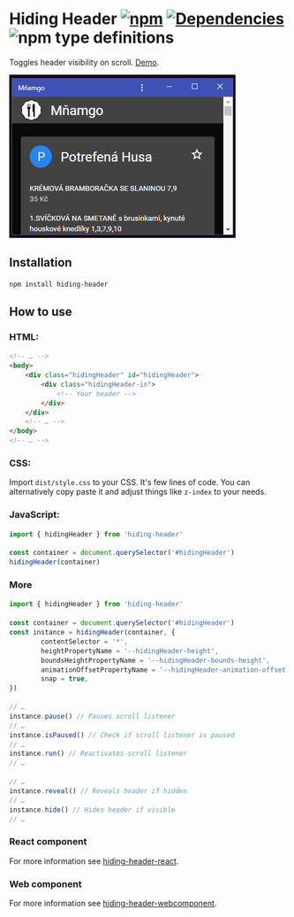# Hiding Header [![npm](https://img.shields.io/npm/v/hiding-header.svg)](https://www.npmjs.com/package/hiding-header) [![Dependencies](https://img.shields.io/david/FilipChalupa/hiding-header.svg)](https://www.npmjs.com/package/hiding-header?activeTab=dependencies) ![npm type definitions](https://img.shields.io/npm/types/hiding-header.svg)

Toggles header visibility on scroll. [Demo](https://filipchalupa.cz/hiding-header/demo).

![UI example](https://raw.githubusercontent.com/FilipChalupa/hiding-header/HEAD/screencast.gif)

## Installation

```bash
npm install hiding-header
```

## How to use

### HTML:

```html
<!-- … -->
<body>
	<div class="hidingHeader" id="hidingHeader">
		<div class="hidingHeader-in">
			<!-- Your header -->
		</div>
	</div>
	<!-- … -->
</body>
<!-- … -->
```

### CSS:

Import `dist/style.css` to your CSS. It's few lines of code. You can alternatively copy paste it and adjust things like `z-index` to your needs.

### JavaScript:

```javascript
import { hidingHeader } from 'hiding-header'

const container = document.querySelector('#hidingHeader')
hidingHeader(container)
```

### More

```javascript
import { hidingHeader } from 'hiding-header'

const container = document.querySelector('#hidingHeader')
const instance = hidingHeader(container, {
		contentSelector = '*',
		heightPropertyName = '--hidingHeader-height',
		boundsHeightPropertyName = '--hidingHeader-bounds-height',
		animationOffsetPropertyName = '--hidingHeader-animation-offset',
		snap = true,
})

// …
instance.pause() // Pauses scroll listener
// …
instance.isPaused() // Check if scroll listener is paused
// …
instance.run() // Reactivates scroll listener
// …

// …
instance.reveal() // Reveals header if hidden
// …
instance.hide() // Hides header if visible
// …
```

### React component

For more information see [hiding-header-react](https://www.npmjs.com/package/hiding-header-react).

### Web component

For more information see [hiding-header-webcomponent](https://www.npmjs.com/package/hiding-header-webcomponent).
